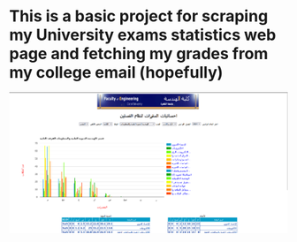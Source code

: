 # This is a basic project for scraping my University exams statistics web page and fetching my grades from my college email (hopefully)

![alt text](image.png)